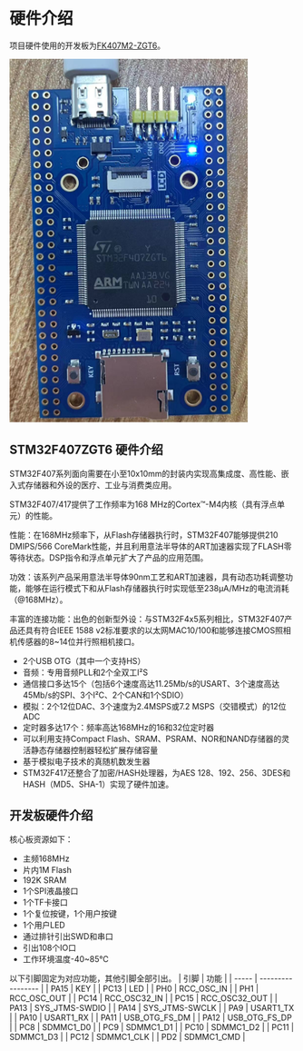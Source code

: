 # 硬件介绍

项目硬件使用的开发板为[FK407M2-ZGT6](https://item.taobao.com/item.htm?spm=4468m.1.0.0.10a52dc8ekqmQn&id=588438707815&ns=1&abbucket=15#detail)。

![FK407M2-ZGT6](../images/stm32/board.png)

## STM32F407ZGT6 硬件介绍

STM32F407系列面向需要在小至10x10mm的封装内实现高集成度、高性能、嵌入式存储器和外设的医疗、工业与消费类应用。

STM32F407/417提供了工作频率为168 MHz的Cortex™-M4内核（具有浮点单元）的性能。

性能：在168MHz频率下，从Flash存储器执行时，STM32F407能够提供210 DMIPS/566 CoreMark性能，并且利用意法半导体的ART加速器实现了FLASH零等待状态。DSP指令和浮点单元扩大了产品的应用范围。

功效：该系列产品采用意法半导体90nm工艺和ART加速器，具有动态功耗调整功能，能够在运行模式下和从Flash存储器执行时实现低至238µA/MHz的电流消耗（@168MHz）。

丰富的连接功能：出色的创新型外设：与STM32F4x5系列相比，STM32F407产品还具有符合IEEE 1588 v2标准要求的以太网MAC10/100和能够连接CMOS照相机传感器的8~14位并行照相机接口。

- 2个USB OTG（其中一个支持HS）
- 音频：专用音频PLL和2个全双工I²S
- 通信接口多达15个（包括6个速度高达11.25Mb/s的USART、3个速度高达45Mb/s的SPI、3个I²C、2个CAN和1个SDIO）
- 模拟：2个12位DAC、3个速度为2.4MSPS或7.2 MSPS（交错模式）的12位ADC
- 定时器多达17个：频率高达168MHz的16和32位定时器
- 可以利用支持Compact Flash、SRAM、PSRAM、NOR和NAND存储器的灵活静态存储器控制器轻松扩展存储容量
- 基于模拟电子技术的真随机数发生器
- STM32F417还整合了加密/HASH处理器，为AES 128、192、256、3DES和HASH（MD5、SHA-1）实现了硬件加速。

## 开发板硬件介绍

核心板资源如下：
- 主频168MHz
- 片内1M Flash
- 192K SRAM
- 1个SPI液晶接口
- 1个TF卡接口
- 1个复位按键，1个用户按键
- 1个用户LED
- 通过排针引出SWD和串口
- 引出108个IO口
- 工作环境温度-40~85℃

以下引脚固定为对应功能，其他引脚全部引出。
| 引脚   | 功能              |
| ----- | ----------------- |
| PA15  | KEY               |
| PC13  | LED               |
| PH0   | RCC_OSC_IN        |
| PH1   | RCC_OSC_OUT       |
| PC14  | RCC_OSC32_IN      |
| PC15  | RCC_OSC32_OUT     |
| PA13  | SYS_JTMS-SWDIO    |
| PA14  | SYS_JTMS-SWCLK    |
| PA9   | USART1_TX         |
| PA10  | USART1_RX         |
| PA11  | USB_OTG_FS_DM     |
| PA12  | USB_OTG_FS_DP     |
| PC8   | SDMMC1_D0         |
| PC9   | SDMMC1_D1         |
| PC10  | SDMMC1_D2         |
| PC11  | SDMMC1_D3         |
| PC12  | SDMMC1_CLK        |
| PD2   | SDMMC1_CMD        |